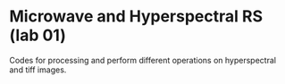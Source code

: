 # Microwave and Hyperspectral RS (lab 01)
Codes for processing and perform different operations on hyperspectral and tiff images.
